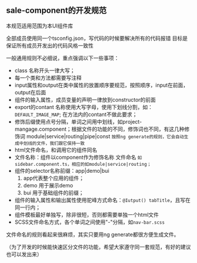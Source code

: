 ## sale-component的开发规范

本规范适用范围为本UI组件库

全部成员使用同一个tsconfig.json，写代码的时候要解决所有的代码报错
目标是保证所有成员开发出的代码风格一致性

一般通用规则不必细说，重点强调以下一些事项：
- class 名称开头一律大写；
- 每一个类和方法都需要写注释
- input属性和output在类中属性的放置顺序要规范，按照顺序，input在前面，output在后面
- 组件的输入属性，成员变量的声明一律放到constructor的前面
- export的contant 名称使用大写字母，使用下划线分割，如：`DEFAULT_IMAGE_MAP`; 在方法内的contant不做此要求；
- 修饰后缀使用点号分隔，单词之间用中划线，如project-mangage.component；根据文件的功能的不同，修饰词也不同，有这几种修饰词 module|service|routing|pipe|const
`按照ng generate的规则，它会自动生成中划线的文件，我们跟它保持一致`
- html文件命名，和调用它的组件同名
- 文件名称：组件以component作为修饰名称 文件命名
`如sidebar.component.ts，相应的如module|service|routing；`
- 组件的selector名称前缀：app|demo|bui
	1. app代表整个应用的组件；
	2. demo 用于展示demo
	3. bui 用于基础组件的前缀；
- 组件的输入属性和输出属性使用驼峰方式命名：`@Iutput() tabTitle`，且写在同一行内；
- 组件模板最好单独写，除非很短，否则都需要单独一个html文件
- SCSS文件命名方式，各个单词之间使用"-"分隔，如`nav-bar.scss`

文件命名的规则看起来很麻烦，其实只要用ng generate都很方便生成文件。

（为了开发的时候能快速区分文件的功能，希望大家遵守同一套规范，有好的建议也可以发出来）


